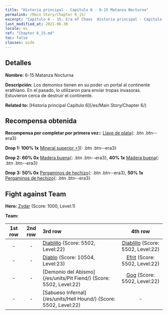 ```yaml
---
title: "Historia principal - Capítulo 6 - 6-15 Matanza Nocturna"
permalink: /Main Story/Chapter 6_15/
excerpt: "Capítulo 6 - 15. Era of Chaos  Historia principal - Capítulo 6_15. 6-15 Matanza Nocturna"
last_modified_at: 2021-06-30
locale: es
ref: "Chapter 6_15.md"
toc: false
classes: wide
---
```


## Detalles

 **Nombre:** 6-15 Matanza Nocturna

 **Descripción:** Los demonios tienen en su poder un portal al continente erathiano. En el pasado, lo utilizaron para enviar tropas invasoras. Estuvieron cerca de destruir el continente.

 **Related to:** [Historia principal Capítulo 6](/es/Main Story/Chapter 6/)

## Recompensa obtenida

 **Recompensa por completar por primera vez::** [Llave de plata](/ItemsES/con_693/){: .btn .btn--era3}

 **Drop 1:** **100% 1x** [Mineral superior +1](/ItemsES/mat_19/){: .btn .btn--era3}

 **Drop 2:** **60% 0x** [Madera buena](/ItemsES/mat_13/){: .btn .btn--era3}, **40% 1x** [Madera buena](/ItemsES/mat_13/){: .btn .btn--era3}

 **Drop 3:** **50% 0x** [Pergaminos de hechizo](/ItemsES/con_694/){: .btn .btn--era3}, **50% 1x** [Pergaminos de hechizo](/ItemsES/con_694/){: .btn .btn--era3}


## Fight against Team
 **Hero:** [Zydar](/es/heroes/Zydar/) (Score: 1000, Level:1)

 **Team:**


  | 1st row | 2nd row | 3rd row | 4th row |
  |:----:|:----:|:----|:----:|
  | - | - | [Diablillo](/es/units/Imp/) (Score: 5502, Level:22)  | [Diablillo](/es/units/Imp/) (Score: 5502, Level:22)  |
  | - | - | [Diablo](/es/units/Devil/) (Score: 10504, Level:23)  | [Efrit](/es/units/Efreeti/) (Score: 5502, Level:22)  |
  | - | - | [Demonio del Abismo](/es/units/Pit Fiend/) (Score: 5502, Level:22)  | [Gog](/es/units/Gog/) (Score: 5502, Level:22)  |
  | - | - | [Sabueso Infernal](/es/units/Hell Hound/) (Score: 5502, Level:22)  | - |



